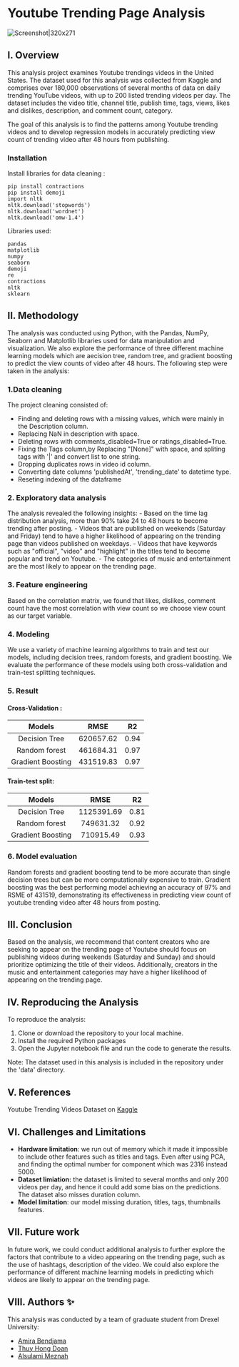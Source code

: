 # Youtube Trending Page Analysis 
![Screenshot|320x271](https://wallpapercave.com/dwp1x/wp2212251.png)

## I. Overview
This analysis project examines Youtube trendings videos in the United States. The dataset used for this analysis was collected from Kaggle and comprises over 180,000 observations of several months of data on daily trending YouTube videos, with up to 200 listed trending videos per day. The dataset includes the video title, channel title, publish time, tags, views, likes and dislikes, description, and comment count, category.

The goal of this analysis is to find the patterns among Youtube trending videos and to develop regression models in accurately predicting view count of trending video after 48 hours from publishing.

### Installation
Install libraries for data cleaning : 
```
pip install contractions
pip install demoji
import nltk
nltk.download('stopwords')
nltk.download('wordnet')
nltk.download('omw-1.4')
```  
Libraries used:
``` 
pandas
matplotlib
numpy
seaborn
demoji
re
contractions
nltk
sklearn

``` 

## II. Methodology
The analysis was conducted using Python, with the Pandas, NumPy, Seaborn and Matplotlib libraries used for data manipulation and visualization. We also explore the performance of three different machine learning models which are aecision tree, random tree, and gradient boosting to predict the view counts of video after 48 hours. The following step were taken in the analysis: 

### 1.Data cleaning
 The project cleaning consisted of: 
- Finding and deleting rows with a missing values, which were mainly in the Description column. 
- Replacing NaN in description with space.
- Deleting rows with comments_disabled=True or ratings_disabled=True.
- Fixing the Tags column,by Replacing "[None]" with space, and spliting tags with '|' and convert list to one string.
- Dropping duplicates rows in video id column.
- Converting date columns 'publishedAt', 'trending_date' to datetime type.
- Reseting indexing of the dataframe
### 2. Exploratory data analysis
The analysis revealed the following insights:
    - Based on the time lag distribution analysis, more than 90% take 24 to 48 hours to become trending after posting.
    - Videos that are published on weekends (Saturday and Friday) tend to have a higher likelihood of appearing on the trending page than videos published on weekdays.
    - Videos that have keywords such as "official", "video" and "highlight" in the titles tend to become popular and trend on Youtube.
    - The categories of music and entertainment are the most likely to appear on the trending page.
### 3. Feature engineering
Based on the correlation matrix, we found that likes, dislikes, comment count have the most correlation with view count so we choose view count as our target variable. 
### 4. Modeling
We use a variety of machine learning algorithms to train and test our models, including decision trees, random forests, and gradient boosting. We evaluate the performance of these models using both cross-validation and train-test splitting techniques.
### 5. Result

#### Cross-Validation :
| Models       |  RMSE | R2|
| :-------------: |:-------------:| :-----:|
| Decision Tree| 620657.62  |  0.94|
| Random forest| 461684.31 | 0.97|
|Gradient Boosting|  431519.83 | 0.97|

#### Train-test split:
| Models       |  RMSE | R2|
| :-------------: |:-------------:| :-----:|
| Decision Tree| 1125391.69  |  0.81|
| Random forest| 749631.32 | 0.92|
|Gradient Boosting|  710915.49 | 0.93|


### 6. Model evaluation
Random forests and gradient boosting tend to be more accurate than single decision trees but can be more computationally expensive to train.
Gradient boosting was the best performing model achieving an accuracy of 97% and RSME of 431519, demonstrating its effectiveness in predicting view count of youtube trending video after 48 hours from posting.

## III. Conclusion
Based on the analysis, we recommend that content creators who are seeking to appear on the trending page of Youtube should focus on publishing videos during weekends (Saturday and Sunday) and should prioritize optimizing the title of their videos. Additionally, creators in the music and entertainment categories may have a higher likelihood of appearing on the trending page.

## IV. Reproducing the Analysis
To reproduce the analysis:

1. Clone or download the repository to your local machine.
2. Install the required Python packages 
3. Open the Jupyter notebook file and run the code to generate the results.

Note: The dataset used in this analysis is included in the repository under the 'data' directory.

## V. References
Youtube Trending Videos Dataset on [Kaggle](https://www.kaggle.com/datasets/rsrishav/youtube-trending-video-dataset)

## VI. Challenges and Limitations
- **Hardware limitation**: we run out of memory which it made it impossible to include other features such as titles and tags. Even after using PCA, and finding the optimal number for component which was 2316 instead 5000.
- **Dataset limiation:** the dataset is limited to several months and only 200 videos per day, and hence it could add some bias on the predictions. The dataset also misses duration column.
- **Model limitation**: our model missing duration, titles, tags, thumbnails features.

  
## VII. Future work
In future work, we could conduct additional analysis to further explore the factors that contribute to a video appearing on the trending page, such as the use of hashtags, description of the video. We could also explore the performance of different machine learning models in predicting which videos are likely to appear on the trending page.

## VIII. Authors ✨

This analysis was conducted by a team of graduate student from Drexel University:

- [Amira Bendjama](ab4745@drexel.edu)
- [Thuy Hong Doan](td688@drexel.edu)
- [Alsulami Meznah](mha54@drexel.edu)
